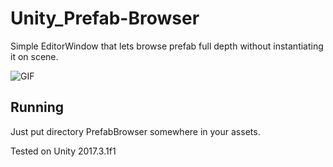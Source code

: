 # Unity_Prefab-Browser

Simple EditorWindow that lets browse prefab full depth without instantiating it on scene.

![GIF](https://i.imgur.com/zn6aWAZ.gif)

## Running

Just put directory PrefabBrowser somewhere in your assets.

Tested on Unity 2017.3.1f1
